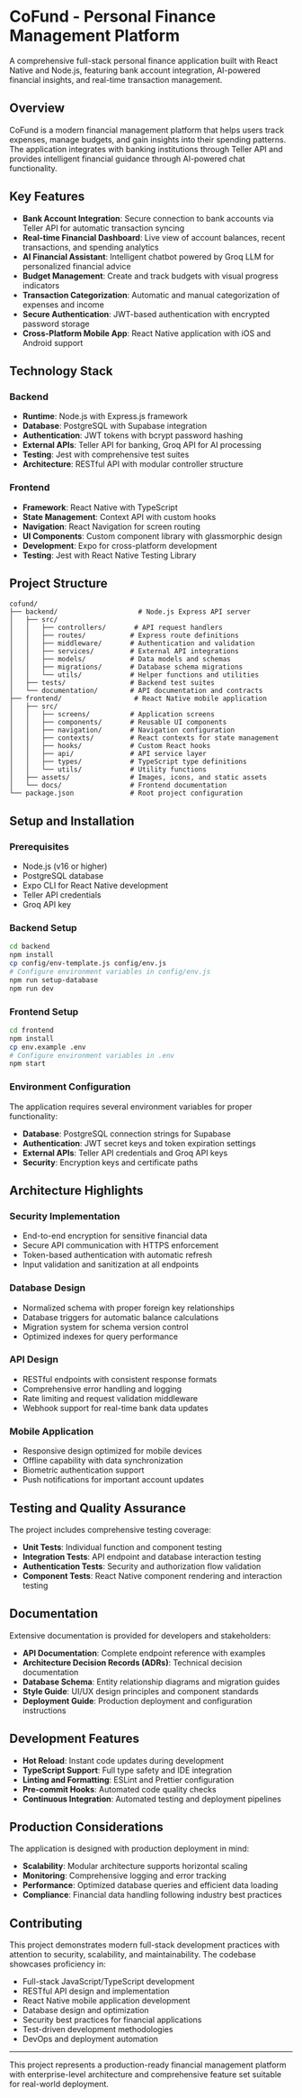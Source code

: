 # CoFund - Personal Finance Management Platform

A comprehensive full-stack personal finance application built with React Native and Node.js, featuring bank account integration, AI-powered financial insights, and real-time transaction management.

## Overview

CoFund is a modern financial management platform that helps users track expenses, manage budgets, and gain insights into their spending patterns. The application integrates with banking institutions through Teller API and provides intelligent financial guidance through AI-powered chat functionality.

## Key Features

- **Bank Account Integration**: Secure connection to bank accounts via Teller API for automatic transaction syncing
- **Real-time Financial Dashboard**: Live view of account balances, recent transactions, and spending analytics
- **AI Financial Assistant**: Intelligent chatbot powered by Groq LLM for personalized financial advice
- **Budget Management**: Create and track budgets with visual progress indicators
- **Transaction Categorization**: Automatic and manual categorization of expenses and income
- **Secure Authentication**: JWT-based authentication with encrypted password storage
- **Cross-Platform Mobile App**: React Native application with iOS and Android support

## Technology Stack

### Backend
- **Runtime**: Node.js with Express.js framework
- **Database**: PostgreSQL with Supabase integration
- **Authentication**: JWT tokens with bcrypt password hashing
- **External APIs**: Teller API for banking, Groq API for AI processing
- **Testing**: Jest with comprehensive test suites
- **Architecture**: RESTful API with modular controller structure

### Frontend
- **Framework**: React Native with TypeScript
- **State Management**: Context API with custom hooks
- **Navigation**: React Navigation for screen routing
- **UI Components**: Custom component library with glassmorphic design
- **Development**: Expo for cross-platform development
- **Testing**: Jest with React Native Testing Library

## Project Structure

```
cofund/
├── backend/                    # Node.js Express API server
│   ├── src/
│   │   ├── controllers/       # API request handlers
│   │   ├── routes/           # Express route definitions
│   │   ├── middleware/       # Authentication and validation
│   │   ├── services/         # External API integrations
│   │   ├── models/           # Data models and schemas
│   │   ├── migrations/       # Database schema migrations
│   │   └── utils/            # Helper functions and utilities
│   ├── tests/                # Backend test suites
│   └── documentation/        # API documentation and contracts
├── frontend/                  # React Native mobile application
│   ├── src/
│   │   ├── screens/          # Application screens
│   │   ├── components/       # Reusable UI components
│   │   ├── navigation/       # Navigation configuration
│   │   ├── contexts/         # React contexts for state management
│   │   ├── hooks/            # Custom React hooks
│   │   ├── api/              # API service layer
│   │   ├── types/            # TypeScript type definitions
│   │   └── utils/            # Utility functions
│   ├── assets/               # Images, icons, and static assets
│   └── docs/                 # Frontend documentation
└── package.json              # Root project configuration
```

## Setup and Installation

### Prerequisites
- Node.js (v16 or higher)
- PostgreSQL database
- Expo CLI for React Native development
- Teller API credentials
- Groq API key

### Backend Setup
```bash
cd backend
npm install
cp config/env-template.js config/env.js
# Configure environment variables in config/env.js
npm run setup-database
npm run dev
```

### Frontend Setup
```bash
cd frontend
npm install
cp env.example .env
# Configure environment variables in .env
npm start
```

### Environment Configuration

The application requires several environment variables for proper functionality:

- **Database**: PostgreSQL connection strings for Supabase
- **Authentication**: JWT secret keys and token expiration settings
- **External APIs**: Teller API credentials and Groq API keys
- **Security**: Encryption keys and certificate paths

## Architecture Highlights

### Security Implementation
- End-to-end encryption for sensitive financial data
- Secure API communication with HTTPS enforcement
- Token-based authentication with automatic refresh
- Input validation and sanitization at all endpoints

### Database Design
- Normalized schema with proper foreign key relationships
- Database triggers for automatic balance calculations
- Migration system for schema version control
- Optimized indexes for query performance

### API Design
- RESTful endpoints with consistent response formats
- Comprehensive error handling and logging
- Rate limiting and request validation middleware
- Webhook support for real-time bank data updates

### Mobile Application
- Responsive design optimized for mobile devices
- Offline capability with data synchronization
- Biometric authentication support
- Push notifications for important account updates

## Testing and Quality Assurance

The project includes comprehensive testing coverage:

- **Unit Tests**: Individual function and component testing
- **Integration Tests**: API endpoint and database interaction testing
- **Authentication Tests**: Security and authorization flow validation
- **Component Tests**: React Native component rendering and interaction testing

## Documentation

Extensive documentation is provided for developers and stakeholders:

- **API Documentation**: Complete endpoint reference with examples
- **Architecture Decision Records (ADRs)**: Technical decision documentation
- **Database Schema**: Entity relationship diagrams and migration guides
- **Style Guide**: UI/UX design principles and component standards
- **Deployment Guide**: Production deployment and configuration instructions

## Development Features

- **Hot Reload**: Instant code updates during development
- **TypeScript Support**: Full type safety and IDE integration
- **Linting and Formatting**: ESLint and Prettier configuration
- **Pre-commit Hooks**: Automated code quality checks
- **Continuous Integration**: Automated testing and deployment pipelines

## Production Considerations

The application is designed with production deployment in mind:

- **Scalability**: Modular architecture supports horizontal scaling
- **Monitoring**: Comprehensive logging and error tracking
- **Performance**: Optimized database queries and efficient data loading
- **Compliance**: Financial data handling following industry best practices

## Contributing

This project demonstrates modern full-stack development practices with attention to security, scalability, and maintainability. The codebase showcases proficiency in:

- Full-stack JavaScript/TypeScript development
- RESTful API design and implementation
- React Native mobile application development
- Database design and optimization
- Security best practices for financial applications
- Test-driven development methodologies
- DevOps and deployment automation

---

This project represents a production-ready financial management platform with enterprise-level architecture and comprehensive feature set suitable for real-world deployment.